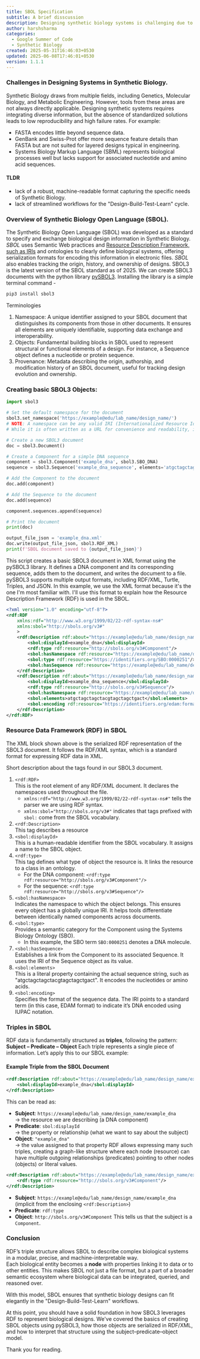 ```yaml
---
title: SBOL Specification
subtitle: A brief disscussion
description: Designing synthetic biology systems is challenging due to poor standardization and lack of machine-readable formats. SBOL3 addresses this by using RDF to represent biological designs in a structured, semantic format. It supports modular design, provenance tracking, and interoperability. Tools like pySBOL3 make it easy to create and serialize these designs. RDF triples (subject–predicate–object) form the backbone of this data model.
author: harshsharma
categories: 
  - Google Summer of Code
  - Synthetic Biology
created: 2025-05-31T16:46:03+0530
updated: 2025-06-08T17:46:01+0530
version: 1.1.1
---
```



### Challenges in Designing Systems in Synthetic Biology.

Synthetic Biology draws from multiple fields, including Genetics, Molecular Biology, and Metabolic Engineering. However, tools from these areas are not always directly applicable. Designing synthetic systems requires integrating diverse information, but the absence of standardized solutions leads to low reproducibility and high failure rates.
For example:
- FASTA encodes little beyond sequence data.
- GenBank and Swiss-Prot offer more sequence feature details than FASTA but are not suited for layered designs typical in engineering.
- Systems Biology Markup Language (SBML) represents biological processes well but lacks support for associated nucleotide and amino acid sequences.


#### TLDR

- lack of a robust, machine-readable format capturing the specific needs of Synthetic Biology.
- lack of streamlined workflows for the "Design-Build-Test-Learn" cycle.



### Overview of Synthetic Biology Open Language (SBOL).

The Synthetic Biology Open Language (SBOL) was developed as a standard to specify and exchange biological design information in Synthetic Biology.
_SBOL_ uses Semantic Web practices and [Resource Description Framework, such as IRIs](#gsocrdfmd) and ontologies to clearly define biological systems, offering serialization formats for encoding this information in electronic files.
_SBOL_ also enables tracking the origin, history, and ownership of designs.
SBOL3 is the latest version of the SBOL standard as of 2025. We can create SBOL3 documents with the python library [pySBOL3](https://github.com/SynBioDex/pySBOL3). Installing the library is a simple terminal command -
```bash
pip3 install sbol3
```
Terminologies
1. Namespace: A unique identifier assigned to your SBOL document that distinguishes its components from those in other documents. It ensures all elements are uniquely identifiable, supporting data exchange and interoperability.
2. Objects: Fundamental building blocks in SBOL used to represent structural or functional elements of a design. For instance, a Sequence object defines a nucleotide or protein sequence.
3. Provenance: Metadata describing the origin, authorship, and modification history of an SBOL document, useful for tracking design evolution and ownership.


### Creating basic SBOL3 Objects:

```python
import sbol3

# Set the default namespace for the document
sbol3.set_namespace('https://example@edu/lab_name/design_name/')
# NOTE: A namespace can be any valid IRI (Internationalized Resource Identifier). 
# While it is often written as a URL for convenience and readability, it does not need to point to an actual web address.

# Create a new SBOL3 document
doc = sbol3.Document()

# Create a Component for a simple DNA sequence
component = sbol3.Component('example_dna', sbol3.SBO_DNA)
sequence = sbol3.Sequence('example_dna_sequence', elements='atgctagctagctacgtagctagctgact', encoding=sbol3.IUPAC_DNA_ENCODING)

# Add the Component to the document
doc.add(component)

# Add the Sequence to the document
doc.add(sequence)

component.sequences.append(sequence)

# Print the document
print(doc)

output_file_json = 'example_dna.xml'
doc.write(output_file_json, sbol3.RDF_XML)
print(f'SBOL document saved to {output_file_json}')
```

This script creates a basic SBOL3 document in XML format using the pySBOL3 library. It defines a DNA component and its corresponding sequence, adds them to the document, and writes the document to a file.
pySBOL3 supports multiple output formats, including RDF/XML, Turtle, Triples, and JSON. In this example, we use the XML format because it's the one I'm most familiar with. I'll use this format to explain how the Resource Description Framework (RDF) is used in the SBOL.

```xml
<?xml version="1.0" encoding="utf-8"?>
<rdf:RDF
    xmlns:rdf="http://www.w3.org/1999/02/22-rdf-syntax-ns#"
    xmlns:sbol="http://sbols.org/v3#"
    >
    <rdf:Description rdf:about="https://example@edu/lab_name/design_name/example_dna">
        <sbol:displayId>example_dna</sbol:displayId>
        <rdf:type rdf:resource="http://sbols.org/v3#Component"/>
        <sbol:hasNamespace rdf:resource="https://example@edu/lab_name/design_name/"/>
        <sbol:type rdf:resource="https://identifiers.org/SBO:0000251"/>
        <sbol:hasSequence rdf:resource="https://example@edu/lab_name/design_name/example_dna_sequence"/>
    </rdf:Description>
    <rdf:Description rdf:about="https://example@edu/lab_name/design_name/example_dna_sequence">
        <sbol:displayId>example_dna_sequence</sbol:displayId>
        <rdf:type rdf:resource="http://sbols.org/v3#Sequence"/>
        <sbol:hasNamespace rdf:resource="https://example@edu/lab_name/design_name/"/>
        <sbol:elements>atgctagctagctacgtagctagctgact</sbol:elements>
        <sbol:encoding rdf:resource="https://identifiers.org/edam:format_1207"/>
    </rdf:Description>
</rdf:RDF>
```


### Resource Data Framework (RDF) in SBOL

The XML block shown above is the serialized RDF representation of the SBOL3 document. It follows the RDF/XML syntax, which is a standard format for expressing RDF data in XML.

Short description about the tags found in our SBOL3 document.
1. `<rdf:RDF>`  
   This is the root element of any RDF/XML document. It declares the namespaces used throughout the file.  
    - `xmlns:rdf="http://www.w3.org/1999/02/22-rdf-syntax-ns#"` tells the parser we are using RDF syntax.
    - `xmlns:sbol="http://sbols.org/v3#"` indicates that tags prefixed with `sbol:` come from the SBOL vocabulary.
2. `<rdf:Description>`  
   This tag describes a resource
3. `<sbol:displayId>`  
   This is a human-readable identifier from the SBOL vocabulary. It assigns a name to the SBOL object.
4. `<rdf:type>`  
   This tag defines what type of object the resource is. It links the resource to a class in an ontology.  
    - For the DNA component: `<rdf:type rdf:resource="http://sbols.org/v3#Component"/>`  
    - For the sequence: `<rdf:type rdf:resource="http://sbols.org/v3#Sequence"/>`
5. `<sbol:hasNamespace>`  
   Indicates the namespace to which the object belongs. This ensures every object has a globally unique IRI. It helps tools differentiate between identically named components across documents.
6. `<sbol:type>`  
   Provides a semantic category for the Component using the Systems Biology Ontology (SBO).  
    - In this example, the SBO term `SBO:0000251` denotes a DNA molecule.
7. `<sbol:hasSequence>`  
   Establishes a link from the Component to its associated Sequence. It uses the IRI of the Sequence object as its value.
8. `<sbol:elements>`  
   This is a literal property containing the actual sequence string, such as "atgctagctagctacgtagctagctgact". It encodes the nucleotides or amino acids.
9. `<sbol:encoding>`  
   Specifies the format of the sequence data. The IRI points to a standard term (in this case, EDAM format) to indicate it’s DNA encoded using IUPAC notation.


### Triples in SBOL

RDF data is fundamentally structured as **triples**, following the pattern:  
**Subject – Predicate – Object**
Each triple represents a single piece of information. Let’s apply this to our SBOL example:

#### Example Triple from the SBOL Document

```xml
<rdf:Description rdf:about="https://example@edu/lab_name/design_name/example_dna">
    <sbol:displayId>example_dna</sbol:displayId>
</rdf:Description>
```
This can be read as:
- **Subject**: `https://example@edu/lab_name/design_name/example_dna`  
  → the resource we are describing (a DNA component)
- **Predicate**: `sbol:displayId`  
  → the property or relationship (what we want to say about the subject)
- **Object**: `"example_dna"`  
  → the value assigned to that property
  RDF allows expressing many such triples, creating a graph-like structure where each node (resource) can have multiple outgoing relationships (predicates) pointing to other nodes (objects) or literal values.

```xml
<rdf:Description rdf:about="https://example@edu/lab_name/design_name/example_dna">
    <rdf:type rdf:resource="http://sbols.org/v3#Component"/>
</rdf:Description>
```
- **Subject**: `https://example@edu/lab_name/design_name/example_dna` (implicit from the enclosing `<rdf:Description>`)
- **Predicate**: `rdf:type`
- **Object**: `http://sbols.org/v3#Component`
  This tells us that the subject is a `Component`.


### Conclusion

RDF’s triple structure allows SBOL to describe complex biological systems in a modular, precise, and machine-interpretable way.  
Each biological entity becomes a **node** with properties linking it to data or to other entities. This makes SBOL not just a file format, but a part of a broader semantic ecosystem where biological data can be integrated, queried, and reasoned over.

With this model, SBOL ensures that synthetic biology designs can fit elegantly in the "Design-Build-Test-Learn" workflows.

At this point, you should have a solid foundation in how SBOL3 leverages RDF to represent biological designs. We've covered the basics of creating SBOL objects using pySBOL3, how those objects are serialized in RDF/XML, and how to interpret that structure using the subject–predicate–object model.

Thank you for reading.
